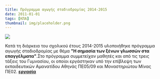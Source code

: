 ```yaml
---
title: Πρόγραμμα αγωγής σταδιοδρομίας 2014-2015
date: 2011-01-01
tags: [ΚΠΑ]
thumbnail: img/placeholder.png
---
```

![](http://2.bp.blogspot.com/-l-rkfgZnuoY/VXVRoBbcKaI/AAAAAAAAAec/u-smhgAemgk/s320/images%2B%25281%2529.jpg)  

Κατά τη διάρκεια του σχολικού έτους 2014-2015 υλοποιήθηκε πρόγραμμα αγωγής σταδιοδρομίας με θέμα **"Η σημασία των ξένων γλωσσών στα επαγγέλματα"**.Στο πρόγραμμα συμμετείχαν μαθητές και από τις τρεις τάξεις του Γυμνασίου, οι οποίοι εργάστηκαν υπό την επίβλεψη των εκπαιδευτικών Αμανατίδου Αθηνάς ΠΕ05/09 και Μοναστηριώτου Μίνας ΠΕ02.
[**εργασία**](https://drive.google.com/file/d/0BymwTTWt26-jUk1BS0hPb2hvYW8/view?usp=sharing)
